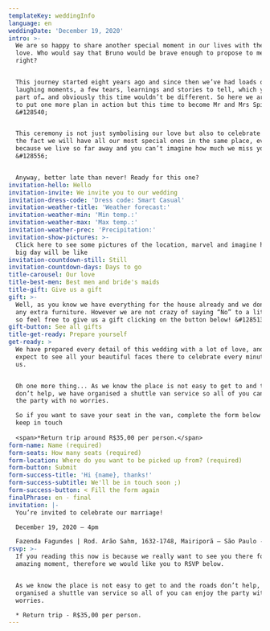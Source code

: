 ```yaml
---
templateKey: weddingInfo
language: en
weddingDate: 'December 19, 2020'
intro: >-
  We are so happy to share another special moment in our lives with the ones we
  love. Who would say that Bruno would be brave enough to propose to me one day,
  right?


  This journey started eight years ago and since then we’ve had loads of
  laughing moments, a few tears, learnings and stories to tell, which you were
  part of… and obviously this time wouldn’t be different. So here we are, ready
  to put one more plan in action but this time to become Mr and Mrs Spitti.
  &#128540;


  This ceremony is not just symbolising our love but also to celebrate life and
  the fact we will have all our most special ones in the same place, even
  because we live so far away and you can’t imagine how much we miss you all.
  &#128556;


  Anyway, better late than never! Ready for this one?
invitation-hello: Hello
invitation-invite: We invite you to our wedding
invitation-dress-code: 'Dress code: Smart Casual'
invitation-weather-title: 'Weather forecast:'
invitation-weather-min: 'Min temp.:'
invitation-weather-max: 'Max temp.:'
invitation-weather-prec: 'Precipitation:'
invitation-show-pictures: >-
  Click here to see some pictures of the location, marvel and imagine how the
  big day will be like
invitation-countdown-still: Still
invitation-countdown-days: Days to go
title-carousel: Our love
title-best-men: Best men and bride's maids
title-gift: Give us a gift
gift: >-
  Well, as you know we have everything for the house already and we don’t need
  any extra furniture. However we are not crazy of saying “No” to a little help
  so feel free to give us a gift clicking on the button below! &#128513;
gift-button: See all gifts
title-get-ready: Prepare yourself
get-ready: >
  We have prepared every detail of this wedding with a lot of love, and truly
  expect to see all your beautiful faces there to celebrate every minute with
  us.


  Oh one more thing... As we know the place is not easy to get to and the roads
  don’t help, we have organised a shuttle van service so all of you can enjoy
  the party with no worries.

  So if you want to save your seat in the van, complete the form below for us to
  keep in touch
   
  <span>*Return trip around R$35,00 per person.</span>
form-name: Name (required)
form-seats: How many seats (required)
form-location: Where do you want to be picked up from? (required)
form-button: Submit
form-success-title: 'Hi {name}, thanks!'
form-success-subtitle: We'll be in touch soon ;)
form-success-button: < Fill the form again
finalPhrase: en - final
invitation: |-
  You’re invited to celebrate our marriage!

  December 19, 2020 – 4pm

  Fazenda Fagundes | Rod. Arão Sahm, 1632-1748, Mairiporã – São Paulo - Brazil
rsvp: >-
  If you reading this now is because we really want to see you there for this
  amazing moment, therefore we would like you to RSVP below.


  As we know the place is not easy to get to and the roads don’t help, we have
  organised a shuttle van service so all of you can enjoy the party with no
  worries.

  * Return trip - R$35,00 per person.
---
```

